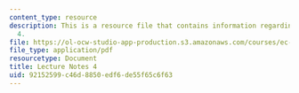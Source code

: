 ```yaml
---
content_type: resource
description: This is a resource file that contains information regarding lecture note
  4.
file: https://ol-ocw-studio-app-production.s3.amazonaws.com/courses/ec-715-d-lab-disseminating-innovations-for-the-common-good-spring-2007/92152599c46d8850edf6de55f65c6f63_MITEC_715S07_notes04.pdf
file_type: application/pdf
resourcetype: Document
title: Lecture Notes 4
uid: 92152599-c46d-8850-edf6-de55f65c6f63
---
```

